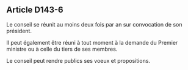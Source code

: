 ## Article D143-6

Le conseil se réunit au moins deux fois par an sur convocation de son président.

Il peut également être réuni à tout moment à la demande du Premier ministre ou à celle du tiers de ses
membres.

Le conseil peut rendre publics ses voeux et propositions.

